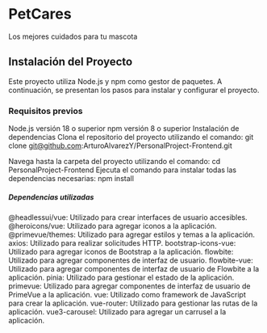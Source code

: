 # PetCares

Los mejores cuidados para tu mascota

## Instalación del Proyecto

Este proyecto utiliza Node.js y npm como gestor de paquetes. A continuación, se presentan los pasos para instalar y configurar el proyecto.

### Requisitos previos
Node.js versión 18 o superior
npm versión 8 o superior
Instalación de dependencias
Clona el repositorio del proyecto utilizando el comando: git clone git@github.com:ArturoAlvarezY/PersonalProject-Frontend.git

Navega hasta la carpeta del proyecto utilizando el comando: cd PersonalProject-Frontend
Ejecuta el comando para instalar todas las dependencias necesarias: npm install

##### Dependencias utilizadas
@headlessui/vue: Utilizado para crear interfaces de usuario accesibles.
@heroicons/vue: Utilizado para agregar iconos a la aplicación.
@primevue/themes: Utilizado para agregar estilos y temas a la aplicación.
axios: Utilizado para realizar solicitudes HTTP.
bootstrap-icons-vue: Utilizado para agregar iconos de Bootstrap a la aplicación.
flowbite: Utilizado para agregar componentes de interfaz de usuario.
flowbite-vue: Utilizado para agregar componentes de interfaz de usuario de Flowbite a la aplicación.
pinia: Utilizado para gestionar el estado de la aplicación.
primevue: Utilizado para agregar componentes de interfaz de usuario de PrimeVue a la aplicación.
vue: Utilizado como framework de JavaScript para crear la aplicación.
vue-router: Utilizado para gestionar las rutas de la aplicación.
vue3-carousel: Utilizado para agregar un carrusel a la aplicación.